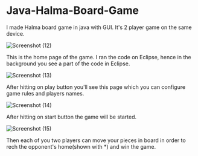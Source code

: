 # Java-Halma-Board-Game
I made Halma board game in java with GUI. It's 2 player game on the same device. 


![Screenshot (12)](https://github.com/GitRahim/Java-Halma-Board-Game/assets/134210283/4a5c6cd3-7c92-48eb-9274-1d0fabcf348d)

This is the home page of the game. I ran the code on Eclipse, hence in the background you see a part of the code in Eclipse.


![Screenshot (13)](https://github.com/GitRahim/Java-Halma-Board-Game/assets/134210283/5335c267-f57a-4863-8b29-77ffb4ae0b5a)

After hitting on play button you'll see this page which you can configure game rules and players names.


![Screenshot (14)](https://github.com/GitRahim/Java-Halma-Board-Game/assets/134210283/745aa872-8948-4091-a323-d7a78958a70b)

After hitting on start button the game will be started.


![Screenshot (15)](https://github.com/GitRahim/Java-Halma-Board-Game/assets/134210283/d4356d01-49fc-4522-bbaa-09a42010a5e5)

Then each of you two players can move your pieces in board in order to rech the opponent's home(shown with *) and win the game.

